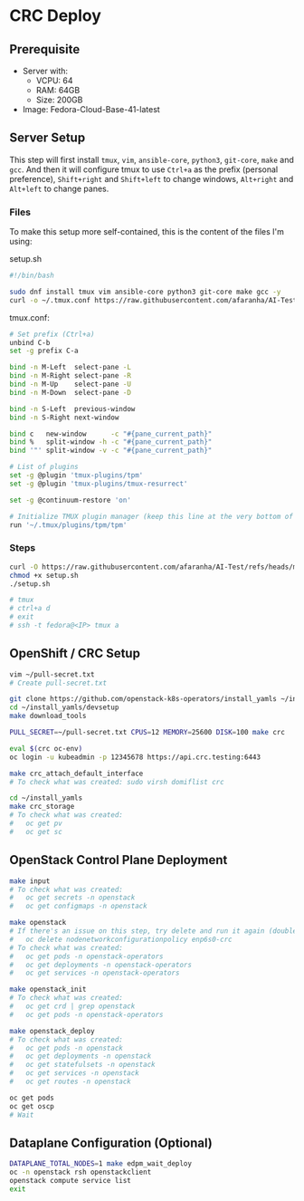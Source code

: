 # CRC Deploy

## Prerequisite

- Server with:
    - VCPU: 64
    - RAM: 64GB
    - Size: 200GB
- Image: Fedora-Cloud-Base-41-latest


## Server Setup

This step will first install `tmux`, `vim`, `ansible-core`, `python3`, `git-core`, `make` and `gcc`.
And then it will configure tmux to use `Ctrl+a` as the prefix (personal preference),
`Shift+right` and `Shift+left` to change windows,
`Alt+right` and `Alt+left` to change panes.


### Files

To make this setup more self-contained, this is the content of the files I'm using:


setup.sh

~~~bash
#!/bin/bash

sudo dnf install tmux vim ansible-core python3 git-core make gcc -y
curl -o ~/.tmux.conf https://raw.githubusercontent.com/afaranha/AI-Test/refs/heads/main/tmux.conf
~~~


tmux.conf:

~~~bash
# Set prefix (Ctrl+a)
unbind C-b
set -g prefix C-a

bind -n M-Left  select-pane -L
bind -n M-Right select-pane -R
bind -n M-Up    select-pane -U
bind -n M-Down  select-pane -D

bind -n S-Left  previous-window
bind -n S-Right next-window

bind c   new-window      -c "#{pane_current_path}"
bind %   split-window -h -c "#{pane_current_path}"
bind '"' split-window -v -c "#{pane_current_path}"

# List of plugins
set -g @plugin 'tmux-plugins/tpm'
set -g @plugin 'tmux-plugins/tmux-resurrect'

set -g @continuum-restore 'on'

# Initialize TMUX plugin manager (keep this line at the very bottom of tmux.conf)
run '~/.tmux/plugins/tpm/tpm'
~~~


### Steps

~~~bash
curl -O https://raw.githubusercontent.com/afaranha/AI-Test/refs/heads/main/setup.sh
chmod +x setup.sh
./setup.sh

# tmux
# ctrl+a d
# exit
# ssh -t fedora@<IP> tmux a
~~~


## OpenShift / CRC Setup

~~~bash
vim ~/pull-secret.txt
# Create pull-secret.txt

git clone https://github.com/openstack-k8s-operators/install_yamls ~/install_yamls
cd ~/install_yamls/devsetup
make download_tools

PULL_SECRET=~/pull-secret.txt CPUS=12 MEMORY=25600 DISK=100 make crc

eval $(crc oc-env)
oc login -u kubeadmin -p 12345678 https://api.crc.testing:6443

make crc_attach_default_interface
# To check what was created: sudo virsh domiflist crc

cd ~/install_yamls
make crc_storage
# To check what was created:
#   oc get pv
#   oc get sc
~~~

## OpenStack Control Plane Deployment

~~~bash
make input
# To check what was created:
#   oc get secrets -n openstack
#   oc get configmaps -n openstack

make openstack
# If there's an issue on this step, try delete and run it again (double check the resource name):
#   oc delete nodenetworkconfigurationpolicy enp6s0-crc
# To check what was created:
#   oc get pods -n openstack-operators
#   oc get deployments -n openstack-operators
#   oc get services -n openstack-operators

make openstack_init
# To check what was created:
#   oc get crd | grep openstack
#   oc get pods -n openstack-operators

make openstack_deploy
# To check what was created:
#   oc get pods -n openstack
#   oc get deployments -n openstack
#   oc get statefulsets -n openstack
#   oc get services -n openstack
#   oc get routes -n openstack

oc get pods
oc get oscp
# Wait
~~~


## Dataplane Configuration (Optional)

~~~bash
DATAPLANE_TOTAL_NODES=1 make edpm_wait_deploy
oc -n openstack rsh openstackclient
openstack compute service list
exit
~~~


